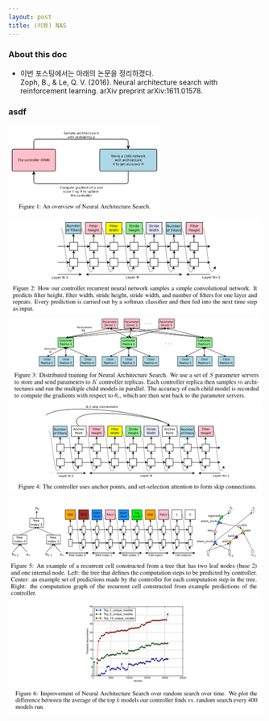 ```yaml
---
layout: post 
title: (리뷰) NAS
--- 
```


### About this doc 

- 이번 포스팅에서는 아래의 논문을 정리하겠다. <br/>
Zoph, B., & Le, Q. V. (2016). Neural architecture search with reinforcement learning. arXiv preprint arXiv:1611.01578.


### asdf

<img src="https://github.com/miruetoto/miruetoto.github.io/blob/master/img/NAS/nas_fig1.png?raw=true" width="60%" height="60%"></center>
<img src="https://github.com/miruetoto/miruetoto.github.io/blob/master/img/NAS/nas_fig2.png?raw=true">
<img src="https://github.com/miruetoto/miruetoto.github.io/blob/master/img/NAS/nas_fig3.png?raw=true">
<img src="https://github.com/miruetoto/miruetoto.github.io/blob/master/img/NAS/nas_fig4.png?raw=true">
<img src="https://github.com/miruetoto/miruetoto.github.io/blob/master/img/NAS/nas_fig5.png?raw=true">
<img src="https://github.com/miruetoto/miruetoto.github.io/blob/master/img/NAS/nas_fig6.png?raw=true">
